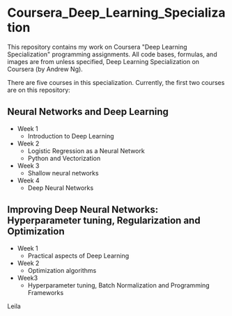 # Coursera_Deep_Learning_Specialization

This repository contains my work on Coursera "Deep Learning Specialization" programming assignments. All code bases, formulas, and images are from unless specified, Deep Learning Specialization on Coursera (by Andrew Ng).

There are five courses in this specialization. Currently, the first two  courses are on this repository:

## Neural Networks and Deep Learning
- Week 1
  * Introduction to Deep Learning
- Week 2
  * Logistic Regression as a Neural Network
  * Python and Vectorization
- Week 3
  * Shallow neural networks
- Week 4
  * Deep Neural Networks
## Improving Deep Neural Networks: Hyperparameter tuning, Regularization and Optimization
* Week 1
  * Practical aspects of Deep Learning
* Week 2
  * Optimization algorithms
* Week3
  * Hyperparameter tuning, Batch Normalization and Programming Frameworks

Leila
